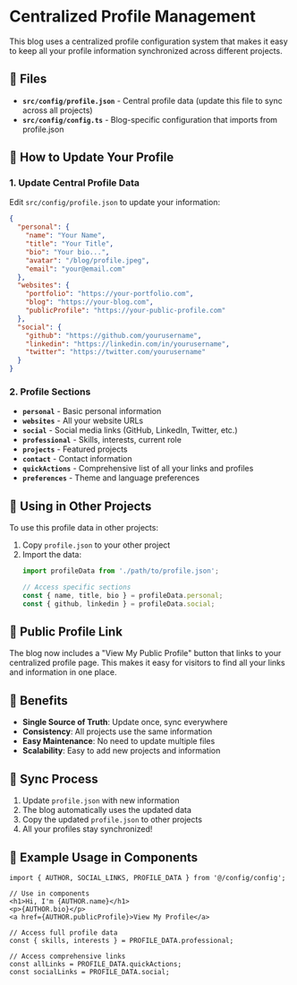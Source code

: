 # Centralized Profile Management

This blog uses a centralized profile configuration system that makes it easy to keep all your profile information synchronized across different projects.

## 📁 Files

- **`src/config/profile.json`** - Central profile data (update this file to sync across all projects)
- **`src/config/config.ts`** - Blog-specific configuration that imports from profile.json

## 🔧 How to Update Your Profile

### 1. Update Central Profile Data
Edit `src/config/profile.json` to update your information:

```json
{
  "personal": {
    "name": "Your Name",
    "title": "Your Title",
    "bio": "Your bio...",
    "avatar": "/blog/profile.jpeg",
    "email": "your@email.com"
  },
  "websites": {
    "portfolio": "https://your-portfolio.com",
    "blog": "https://your-blog.com",
    "publicProfile": "https://your-public-profile.com"
  },
  "social": {
    "github": "https://github.com/yourusername",
    "linkedin": "https://linkedin.com/in/yourusername",
    "twitter": "https://twitter.com/yourusername"
  }
}
```

### 2. Profile Sections

- **`personal`** - Basic personal information
- **`websites`** - All your website URLs
- **`social`** - Social media links (GitHub, LinkedIn, Twitter, etc.)
- **`professional`** - Skills, interests, current role
- **`projects`** - Featured projects
- **`contact`** - Contact information
- **`quickActions`** - Comprehensive list of all your links and profiles
- **`preferences`** - Theme and language preferences

## 🚀 Using in Other Projects

To use this profile data in other projects:

1. Copy `profile.json` to your other project
2. Import the data:
   ```javascript
   import profileData from './path/to/profile.json';
   
   // Access specific sections
   const { name, title, bio } = profileData.personal;
   const { github, linkedin } = profileData.social;
   ```

## 🔗 Public Profile Link

The blog now includes a "View My Public Profile" button that links to your centralized profile page. This makes it easy for visitors to find all your links and information in one place.

## 🎯 Benefits

- **Single Source of Truth**: Update once, sync everywhere
- **Consistency**: All projects use the same information
- **Easy Maintenance**: No need to update multiple files
- **Scalability**: Easy to add new projects and information

## 🔄 Sync Process

1. Update `profile.json` with new information
2. The blog automatically uses the updated data
3. Copy the updated `profile.json` to other projects
4. All your profiles stay synchronized!

## 📝 Example Usage in Components

```tsx
import { AUTHOR, SOCIAL_LINKS, PROFILE_DATA } from '@/config/config';

// Use in components
<h1>Hi, I'm {AUTHOR.name}</h1>
<p>{AUTHOR.bio}</p>
<a href={AUTHOR.publicProfile}>View My Profile</a>

// Access full profile data
const { skills, interests } = PROFILE_DATA.professional;

// Access comprehensive links
const allLinks = PROFILE_DATA.quickActions;
const socialLinks = PROFILE_DATA.social;
```

